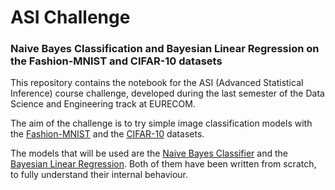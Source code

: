 # ASI Challenge
### Naive Bayes Classification and Bayesian Linear Regression on the Fashion-MNIST and CIFAR-10 datasets
This repository contains the notebook for the ASI (Advanced Statistical Inference) course challenge, developed during the
last semester of the Data Science and Engineering track at EURECOM.

The aim of the challenge is to try simple image classification models with the
[Fashion-MNIST](https://www.kaggle.com/zalando-research/fashionmnist/data)
and the [CIFAR-10](https://www.cs.toronto.edu/~kriz/cifar.html) datasets.

The models that will be used are the [Naive Bayes Classifier](https://en.wikipedia.org/wiki/Naive_Bayes_classifier)
and the [Bayesian Linear Regression](https://en.wikipedia.org/wiki/Bayesian_linear_regression). Both of them have been
written from scratch, to fully understand their internal behaviour.
